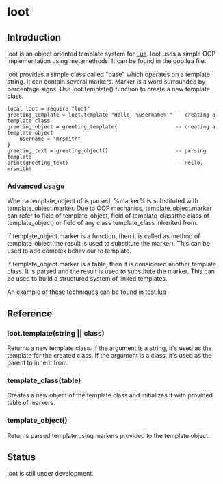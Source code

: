 # loot

## Introduction

loot is an object oriented template system for [Lua](http://www.lua.org/). loot uses a simple OOP implementation using metamethods. It can be found in the oop.lua file. 

loot provides a simple class called "base" which operates on a template string. It can contain several markers. Marker is a word surrounded by percentage signs. 
Use loot.template() function to create a new template class. 

    local loot = require "loot"
    greeting_template = loot.template "Hello, %username%!" -- creating a template class
    greeting_object = greeting_template{                   -- creating a template object
        username = "mrsmith"
    }
    greeting_text = greeting_object()                      -- parsing template
    print(greeting_text)                                   -- Hello, mrsmith!


### Advanced usage

When a template_object of is parsed, %marker% is substituted with template_object.marker. Due to OOP mechanics, template_object.marker can refer to field of template_object, field of template_class(the class of template_object) or field of any class template_class inherited from. 

If template_object.marker is a function, then it is called as method of template_object(the result is used to substitute the marker). This can be used to add complex behaviour to template. 

If template_object.marker is a table, then it is considered another template class. It is parsed and the result is used to substitute the marker. This can be used to build a structured system of linked templates. 

An example of these techniques can be found in [test.lua](https://github.com/lua4web/loot/blob/master/test.lua)

## Reference

### loot.template(string || class)

Returns a new template class.
If the argument is a string, it's used as the template for the created class. 
If the argument is a class, it's used as the parent to inherit from. 

### template_class(table)

Creates a new object of the template class and initializes it with provided table of markers. 

### template_object()

Returns parsed template using markers provided to the template object. 

## Status

loot is still under development. 

